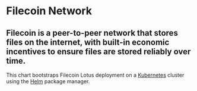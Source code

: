 Filecoin Network
=====

Filecoin is a peer-to-peer network that stores files on the internet, with built-in economic incentives to ensure files are stored reliably over time.
------------

This chart bootstraps Filecoin Lotus deployment on a [Kubernetes](http://kubernetes.io) cluster using the [Helm](https://helm.sh) package manager.
